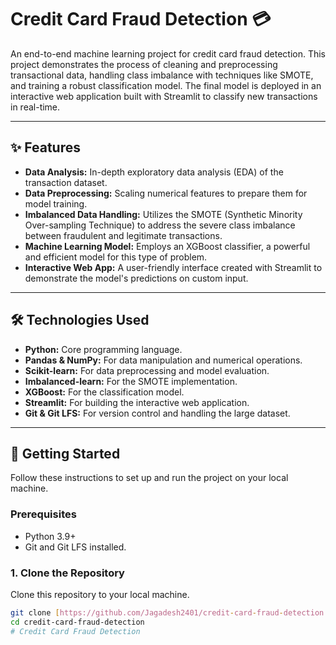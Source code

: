 # Credit Card Fraud Detection 💳

An end-to-end machine learning project for credit card fraud detection. This project demonstrates the process of cleaning and preprocessing transactional data, handling class imbalance with techniques like SMOTE, and training a robust classification model. The final model is deployed in an interactive web application built with Streamlit to classify new transactions in real-time.

---

## ✨ Features

* **Data Analysis:** In-depth exploratory data analysis (EDA) of the transaction dataset.
* **Data Preprocessing:** Scaling numerical features to prepare them for model training.
* **Imbalanced Data Handling:** Utilizes the SMOTE (Synthetic Minority Over-sampling Technique) to address the severe class imbalance between fraudulent and legitimate transactions.
* **Machine Learning Model:** Employs an XGBoost classifier, a powerful and efficient model for this type of problem.
* **Interactive Web App:** A user-friendly interface created with Streamlit to demonstrate the model's predictions on custom input.

---

## 🛠️ Technologies Used

* **Python:** Core programming language.
* **Pandas & NumPy:** For data manipulation and numerical operations.
* **Scikit-learn:** For data preprocessing and model evaluation.
* **Imbalanced-learn:** For the SMOTE implementation.
* **XGBoost:** For the classification model.
* **Streamlit:** For building the interactive web application.
* **Git & Git LFS:** For version control and handling the large dataset.

---

## 🚀 Getting Started

Follow these instructions to set up and run the project on your local machine.

### Prerequisites

* Python 3.9+
* Git and Git LFS installed.

### 1. Clone the Repository

Clone this repository to your local machine.

```bash
git clone [https://github.com/Jagadesh2401/credit-card-fraud-detection.git](https://github.com/Jagadesh2401/credit-card-fraud-detection.git)
cd credit-card-fraud-detection
# Credit Card Fraud Detection
